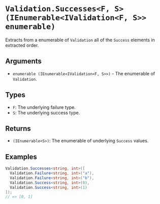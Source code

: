 # `Validation.Successes<F, S>(IEnumerable<IValidation<F, S>> enumerable)`

Extracts from a enumerable of `Validation` all of the `Success` elements in extracted order.

## Arguments

* `enumerable (IEnumerable<IValidation<F, S>>)` - The enumerable of `Validation`.

## Types

* `F`: The underlying failure type.
* `S`: The underlying success type.

## Returns

* `(IEnumerable<S>)`: The enumerable of underlying `Success` values.

## Examples

```csharp
Validation.Successes<string, int>([
  Validation.Failure<string, int>("a"),
  Validation.Failure<string, int>("b"),
  Validation.Success<string, int>(0),
  Validation.Success<string, int>(1)
]);
// => [0, 1]
```
